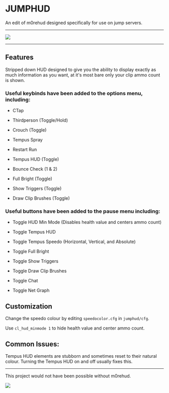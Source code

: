 # JUMPHUD

An edit of m0rehud designed specifically for use on jump servers.

***

<a href="SHOWCASE.md"><img src="https://i.imgur.com/vVxJdvB.png"></a>

***

## Features

Stripped down HUD designed to give you the ability to display exactly as much information as you want, at it's most bare only your clip ammo count is shown.

### Useful keybinds have been added to the options menu, including:

- CTap

- Thirdperson (Toggle/Hold)

- Crouch (Toggle)

- Tempus Spray

- Restart Run

- Tempus HUD (Toggle)

- Bounce Check (1 & 2)

- Full Bright (Toggle)

- Show Triggers (Toggle)

- Draw Clip Brushes (Toggle)

### Useful buttons have been added to the pause menu including:

- Toggle HUD Min Mode (Disables health value and centers ammo count)

- Toggle Tempus HUD

- Toggle Tempus Speedo (Horizontal, Vertical, and Absolute)

- Toggle Full Bright

- Toggle Show Triggers

- Toggle Draw Clip Brushes

- Toggle Chat

- Toggle Net Graph


## Customization

Change the speedo colour by editing `speedocolor.cfg` in `jumphud/cfg`.

Use `cl_hud_minmode 1` to hide health value and center ammo count.

## Common Issues:

Tempus HUD elements are stubborn and sometimes reset to their natural colour. Turning the Tempus HUD on and off usually fixes this.



***

This project would not have been possible without m0rehud.

<a href="https://github.com/Hypnootize/m0rehud"><img src="https://i.imgur.com/HVyxIC3.png"></a>
